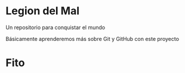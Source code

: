 # Legion del Mal
Un repositorio para conquistar el mundo

Básicamente aprenderemos más sobre Git y GitHub con este proyecto

# Fito